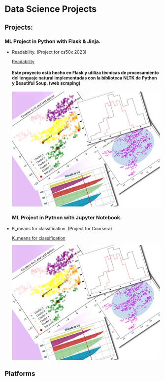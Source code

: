 # Data Science Projects

## Projects:

### ML Project in Python with Flask & Jinja. 
+ Readability. (Project for cs50x 2023)

  [Readability](K_means_project.ipynb)
  #### Este proyecto está hecho en Flask y utiliza técnicas de procesamiento del lenguaje natural implementadas con la biblioteca NLTK de Python y Beautiful Soup. (web scraping)
 
    ![Bank-note dataset with 5 clusters.](/images/image3.jpg)

  ### ML Project in Python with Jupyter Notebook.
+ K_means for classification. (Project for Coursera)

  [K_means for classification](K_means_project.ipynb)

 
    ![Bank-note dataset with 5 clusters.](/images/image3.jpg)

## Platforms



<!--
**irenediaz1974/irenediaz1974** is a ✨ _special_ ✨ repository because its `README.md` (this file) appears on your GitHub profile.

Here are some ideas to get you started:

- 🔭 I’m currently working on ...
- 🌱 I’m currently learning ...
- 👯 I’m looking to collaborate on ...
- 🤔 I’m looking for help with ...
- 💬 Ask me about ...
- 📫 How to reach me: ...
- 😄 Pronouns: ...
- ⚡ Fun fact: ...
-->
